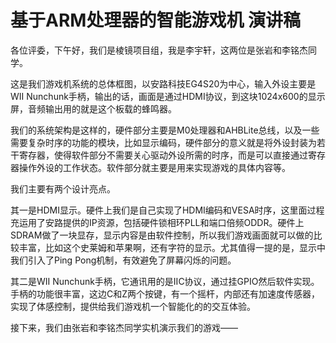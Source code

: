 # 基于ARM处理器的智能游戏机 演讲稿

各位评委，下午好，我们是棱镜项目组，我是李宇轩，这两位是张岩和李铭杰同学。

这是我们游戏机系统的总体框图，以安路科技EG4S20为中心，输入外设主要是WII Nunchunk手柄，输出的话，画面是通过HDMI协议，到这块1024x600的显示屏，音频输出用的就是这个板载的蜂鸣器。

我们的系统架构是这样的，硬件部分主要是M0处理器和AHBLite总线，以及一些需要复杂时序的功能的模块，比如显示编码，硬件部分的意义就是将外设封装为若干寄存器，使得软件部分不需要关心驱动外设所需的时序，而是可以直接通过寄存器操作外设的工作状态。软件部分就主要是用来实现游戏的具体内容等。

我们主要有两个设计亮点。

其一是HDMI显示。硬件上我们是自己实现了HDMI编码和VESA时序，这里面过程充运用了安路提供的IP资源，包括硬件锁相环PLL和端口倍频ODDR。硬件上SDRAM做了一块显存，显示内容是由软件控制，所以我们游戏画面就可以做的比较丰富，比如这个史莱姆和苹果啊，还有字符的显示。尤其值得一提的是，显示中我们引入了Ping Pong机制，有效避免了屏幕闪烁的问题。

其二是WII Nunchunk手柄，它通讯用的是IIC协议，通过挂GPIO然后软件实现。手柄的功能很丰富，这边C和Z两个按键，有一个摇杆，内部还有加速度传感器，实现了体感控制，提供给我们游戏机一个智能化的的交互体验。

接下来，我们由张岩和李铭杰同学实机演示我们的游戏——